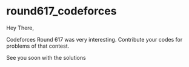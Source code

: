 # round617_codeforces

Hey There,

Codeforces Round 617 was very interesting. Contribute your codes for problems of that contest.

See you soon with the solutions
